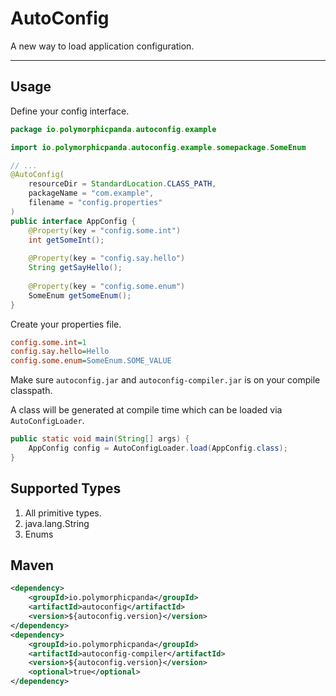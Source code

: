 # AutoConfig
A new way to load application configuration.

---

## Usage
Define your config interface.
```java
package io.polymorphicpanda.autoconfig.example

import io.polymorphicpanda.autoconfig.example.somepackage.SomeEnum

// ...
@AutoConfig(
    resourceDir = StandardLocation.CLASS_PATH,
    packageName = "com.example",
    filename = "config.properties"
)
public interface AppConfig {
    @Property(key = "config.some.int")
    int getSomeInt();
    
    @Property(key = "config.say.hello")
    String getSayHello();
    
    @Property(key = "config.some.enum")
    SomeEnum getSomeEnum();
}
```
Create your properties file.
```ini
config.some.int=1
config.say.hello=Hello
config.some.enum=SomeEnum.SOME_VALUE
```

Make sure `autoconfig.jar` and `autoconfig-compiler.jar` is on your compile classpath.

A class will be generated at compile time which can be loaded via `AutoConfigLoader`.

```java
public static void main(String[] args) {
    AppConfig config = AutoConfigLoader.load(AppConfig.class);
}
```

## Supported Types
1. All primitive types.
2. java.lang.String
3. Enums

## Maven
```xml
<dependency>
    <groupId>io.polymorphicpanda</groupId>
    <artifactId>autoconfig</artifactId>
    <version>${autoconfig.version}</version>
</dependency>
<dependency>
    <groupId>io.polymorphicpanda</groupId>
    <artifactId>autoconfig-compiler</artifactId>
    <version>${autoconfig.version}</version>
    <optional>true</optional>
</dependency>
```

